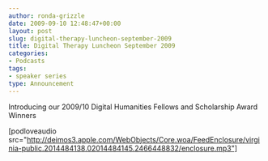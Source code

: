 ```yaml
---
author: ronda-grizzle
date: 2009-09-10 12:48:47+00:00
layout: post
slug: digital-therapy-luncheon-september-2009
title: Digital Therapy Luncheon September 2009
categories:
- Podcasts
tags:
- speaker series
type: Announcement
---
```


Introducing our 2009/10 Digital Humanities Fellows and Scholarship Award Winners

[podloveaudio src="http://deimos3.apple.com/WebObjects/Core.woa/FeedEnclosure/virginia-public.2014484138.02014484145.2466448832/enclosure.mp3"]
